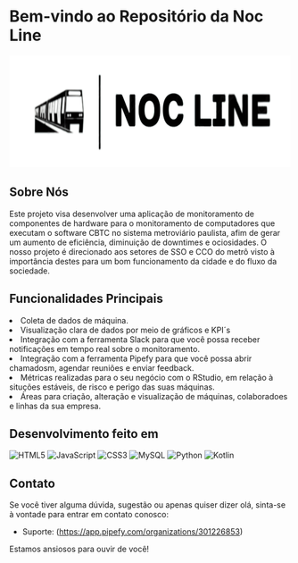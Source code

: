 # Bem-vindo ao Repositório da Noc Line 

<img height="200px" src="public/assets/logo preta.png">

## Sobre Nós

Este projeto visa desenvolver uma aplicação de monitoramento de componentes de hardware para o monitoramento de computadores que executam o software CBTC no sistema metroviário paulista, afim de gerar um aumento de eficiência, diminuição de downtimes e ociosidades. O nosso projeto é direcionado aos setores de SSO e CCO do metrô visto à importância destes para um bom funcionamento da cidade e do fluxo da sociedade. 

## Funcionalidades Principais

<li>Coleta de dados de máquina.</li>
<li>Visualização clara de dados por meio de gráficos e KPI´s</li>
<li>Integração com a ferramenta Slack para que você possa receber notificações em tempo real sobre o monitoramento.</li>
<li>Integração com a ferramenta Pipefy para que você possa abrir chamadosm, agendar reuniões e enviar feedback.</li>
<li>Métricas realizadas para o seu negócio com o RStudio, em relação à situções estáveis, de risco e perigo das suas máquinas.</li>
<li>Áreas para criação, alteração e visualização de máquinas, colaboradoes e linhas da sua empresa.</li>


## Desenvolvimento feito em
![HTML5](https://img.shields.io/badge/html5-%23E34F26.svg?style=for-the-badge&logo=html5&logoColor=white)
![JavaScript](https://img.shields.io/badge/javascript-%23323330.svg?style=for-the-badge&logo=javascript&logoColor=%23F7DF1E)
![CSS3](https://img.shields.io/badge/css3-%231572B6.svg?style=for-the-badge&logo=css3&logoColor=white)
![MySQL](https://img.shields.io/badge/mysql-%2300f.svg?style=for-the-badge&logo=mysql&logoColor=white)
![Python](https://img.shields.io/badge/python-%233776AB.svg?style=for-the-badge&logo=python&logoColor=white)
![Kotlin](https://img.shields.io/badge/Kotlin-%230095D5.svg?style=for-the-badge&logo=kotlin&logoColor=white)

## Contato

Se você tiver alguma dúvida, sugestão ou apenas quiser dizer olá, sinta-se à vontade para entrar em contato conosco:

- Suporte: (https://app.pipefy.com/organizations/301226853)

Estamos ansiosos para ouvir de você!
